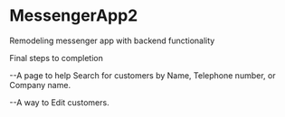 # MessengerApp2
Remodeling messenger app with backend functionality

Final steps to completion

--A page to help Search for customers by Name, Telephone number, or Company name.

--A way to Edit customers.